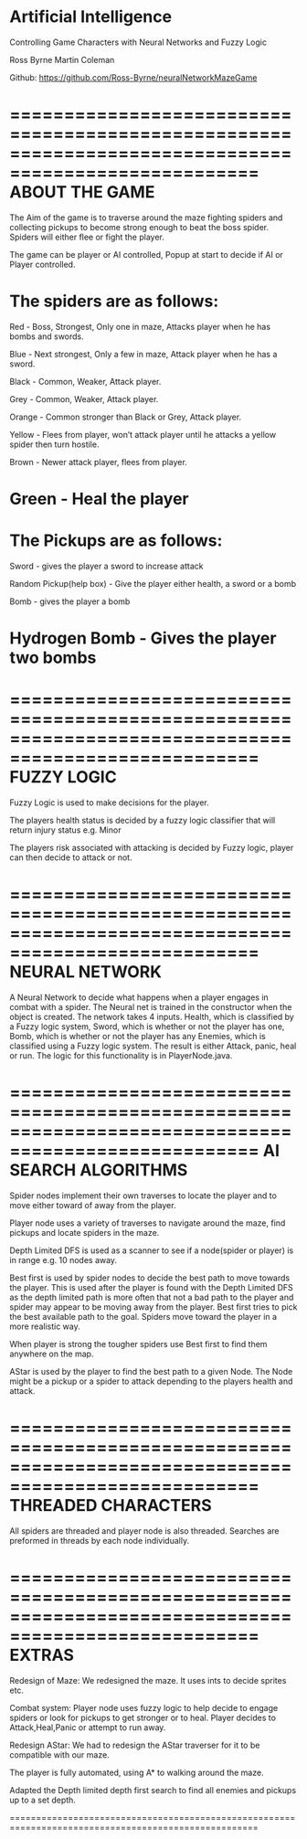 
Artificial Intelligence
=====================================================================================================
Controlling Game Characters with Neural Networks and Fuzzy Logic

Ross Byrne
Martin Coleman 

Github:
https://github.com/Ross-Byrne/neuralNetworkMazeGame

=====================================================================================================
ABOUT THE GAME
=====================================================================================================
The Aim of the game is to traverse around the maze fighting spiders and collecting pickups to 
become strong enough to beat the boss spider. Spiders will either flee or fight the player.

The game can be player or AI controlled, Popup at start to decide if AI or Player controlled.

The spiders are as follows:
=====================================================================================================
Red - Boss, Strongest, Only one in maze, Attacks player when he has bombs and swords.

Blue - Next strongest, Only a few in maze, Attack player when he has a sword.

Black - Common, Weaker, Attack player.

Grey - Common, Weaker, Attack player.

Orange - Common stronger than Black or Grey, Attack player.

Yellow - Flees from player, won’t attack player until he attacks a yellow spider then turn hostile.

Brown - Newer attack player, flees from player.

Green - Heal the player
=====================================================================================================


The Pickups are as follows:
=====================================================================================================
Sword - gives the player a sword to increase attack

Random Pickup(help box) - Give the player either health, a sword or a bomb

Bomb - gives the player a bomb

Hydrogen Bomb - Gives the player two bombs
=====================================================================================================


=====================================================================================================
FUZZY LOGIC
=====================================================================================================
Fuzzy Logic is used to make decisions for the player.

The players health status is decided by a fuzzy logic classifier that will return injury status e.g. Minor

The players risk associated with attacking is decided by Fuzzy logic, player can then decide to attack or not.



=====================================================================================================
NEURAL NETWORK
=====================================================================================================

 A Neural Network to decide what happens when a player
 engages in combat with a spider.
 The Neural net is trained in the constructor when the object is created.
 The network takes 4 inputs.
 Health, which is classified by a Fuzzy logic system,
 Sword, which is whether or not the player has one,
 Bomb, which is whether or not the player has any
 Enemies, which is classified using a Fuzzy logic system.
 The result is either Attack, panic, heal or run.
 The logic for this functionality is in PlayerNode.java.

=====================================================================================================
AI SEARCH ALGORITHMS
=====================================================================================================
Spider nodes implement their own traverses to locate the player and to move either toward of away from the player.

Player node uses a variety of traverses to navigate around the maze, find pickups and locate spiders in the maze.

Depth Limited DFS is used as a scanner to see if a node(spider or player) is in range e.g. 10 nodes away.

Best first is used by spider nodes to decide the best path to move towards the player. 
This is used after the player is found with the Depth Limited DFS as the depth limited path is more often that not 
a bad path to the player and spider may appear to be moving away from the player. Best first tries to pick the 
best available path to the goal. Spiders move toward the player in a more realistic way.

When player is strong the tougher spiders use Best first to find them anywhere on the map.

AStar is used by the player to find the best path to a given Node. 
The Node might be a pickup or a spider to attack depending to the players health and attack.


=====================================================================================================
THREADED CHARACTERS
=====================================================================================================
All spiders are threaded and player node is also threaded. 
Searches are preformed in threads by each node individually.


=====================================================================================================
EXTRAS
=====================================================================================================
Redesign of Maze:
We redesigned the maze.
It uses ints to decide sprites etc.

Combat system:
Player node uses fuzzy logic to help decide to engage spiders or look for pickups to get stronger or to heal.
Player decides to Attack,Heal,Panic or attempt to run away.

Redesign AStar:
We had to redesign the AStar traverser for it to be compatible with our maze.

The player is fully automated, using A* to walking around the maze.

Adapted the Depth limited depth first search to find all enemies and pickups up to a set depth.

=====================================================================================================






